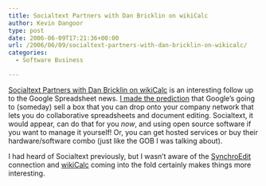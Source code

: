 ```yaml
---
title: Socialtext Partners with Dan Bricklin on wikiCalc
author: Kevin Dangoor
type: post
date: 2006-06-09T17:21:36+00:00
url: /2006/06/09/socialtext-partners-with-dan-bricklin-on-wikicalc/
categories:
  - Software Business

---
```

[Socialtext Partners with Dan Bricklin on wikiCalc][1] is an interesting follow up to the Google Spreadsheet news. [I made the prediction][2] that Google&#8217;s going to (someday) sell a box that you can drop onto your company network that lets you do collaborative spreadsheets and document editing. Socialtext, it would appear, can do that for you _now_, and using open source software if you want to manage it yourself! Or, you can get hosted services or buy their hardware/software combo (just like the GOB I was talking about).

I had heard of Socialtext previously, but I wasn&#8217;t aware of the [SynchroEdit][3] connection and [wikiCalc][4] coming into the fold certainly makes things more interesting.

 [1]: http://www.socialtext.com/node/82
 [2]: http://www.blueskyonmars.com/2006/06/07/the-business-behind-google-spreadsheet/
 [3]: http://www.synchroedit.com/
 [4]: http://wikicalc.org/products/wikicalc/index.html